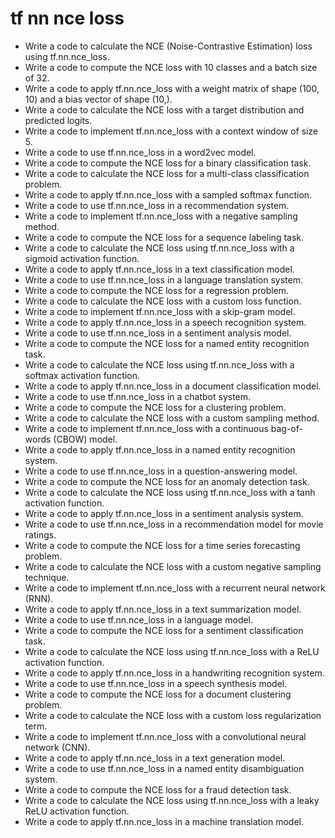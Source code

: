 # tf nn nce loss

- Write a code to calculate the NCE (Noise-Contrastive Estimation) loss using tf.nn.nce_loss.
- Write a code to compute the NCE loss with 10 classes and a batch size of 32.
- Write a code to apply tf.nn.nce_loss with a weight matrix of shape (100, 10) and a bias vector of shape (10,).
- Write a code to calculate the NCE loss with a target distribution and predicted logits.
- Write a code to implement tf.nn.nce_loss with a context window of size 5.
- Write a code to use tf.nn.nce_loss in a word2vec model.
- Write a code to compute the NCE loss for a binary classification task.
- Write a code to calculate the NCE loss for a multi-class classification problem.
- Write a code to apply tf.nn.nce_loss with a sampled softmax function.
- Write a code to use tf.nn.nce_loss in a recommendation system.
- Write a code to implement tf.nn.nce_loss with a negative sampling method.
- Write a code to compute the NCE loss for a sequence labeling task.
- Write a code to calculate the NCE loss using tf.nn.nce_loss with a sigmoid activation function.
- Write a code to apply tf.nn.nce_loss in a text classification model.
- Write a code to use tf.nn.nce_loss in a language translation system.
- Write a code to compute the NCE loss for a regression problem.
- Write a code to calculate the NCE loss with a custom loss function.
- Write a code to implement tf.nn.nce_loss with a skip-gram model.
- Write a code to apply tf.nn.nce_loss in a speech recognition system.
- Write a code to use tf.nn.nce_loss in a sentiment analysis model.
- Write a code to compute the NCE loss for a named entity recognition task.
- Write a code to calculate the NCE loss using tf.nn.nce_loss with a softmax activation function.
- Write a code to apply tf.nn.nce_loss in a document classification model.
- Write a code to use tf.nn.nce_loss in a chatbot system.
- Write a code to compute the NCE loss for a clustering problem.
- Write a code to calculate the NCE loss with a custom sampling method.
- Write a code to implement tf.nn.nce_loss with a continuous bag-of-words (CBOW) model.
- Write a code to apply tf.nn.nce_loss in a named entity recognition system.
- Write a code to use tf.nn.nce_loss in a question-answering model.
- Write a code to compute the NCE loss for an anomaly detection task.
- Write a code to calculate the NCE loss using tf.nn.nce_loss with a tanh activation function.
- Write a code to apply tf.nn.nce_loss in a sentiment analysis system.
- Write a code to use tf.nn.nce_loss in a recommendation model for movie ratings.
- Write a code to compute the NCE loss for a time series forecasting problem.
- Write a code to calculate the NCE loss with a custom negative sampling technique.
- Write a code to implement tf.nn.nce_loss with a recurrent neural network (RNN).
- Write a code to apply tf.nn.nce_loss in a text summarization model.
- Write a code to use tf.nn.nce_loss in a language model.
- Write a code to compute the NCE loss for a sentiment classification task.
- Write a code to calculate the NCE loss using tf.nn.nce_loss with a ReLU activation function.
- Write a code to apply tf.nn.nce_loss in a handwriting recognition system.
- Write a code to use tf.nn.nce_loss in a speech synthesis model.
- Write a code to compute the NCE loss for a document clustering problem.
- Write a code to calculate the NCE loss with a custom loss regularization term.
- Write a code to implement tf.nn.nce_loss with a convolutional neural network (CNN).
- Write a code to apply tf.nn.nce_loss in a text generation model.
- Write a code to use tf.nn.nce_loss in a named entity disambiguation system.
- Write a code to compute the NCE loss for a fraud detection task.
- Write a code to calculate the NCE loss using tf.nn.nce_loss with a leaky ReLU activation function.
- Write a code to apply tf.nn.nce_loss in a machine translation model.